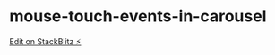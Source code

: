 # mouse-touch-events-in-carousel

[Edit on StackBlitz ⚡️](https://stackblitz.com/edit/web-platform-hbhsiu)